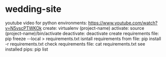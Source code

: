 # wedding-site
youtube video for python environments: https://www.youtube.com/watch?v=N5vscPTWKOk
create: virtualenv (project-name)
activate: source (project-name)/bin/activate
deactivate: deactivate
create requirements file: pip freeze --local > requirements.txt
isntall requirements from file: pip install -r requirements.txt
check requirements file: cat requirements.txt
see installed pips: pip list